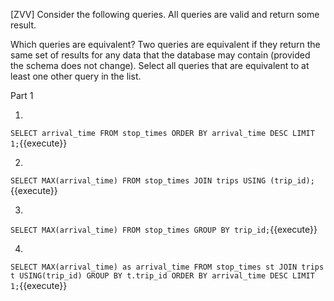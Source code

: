 [ZVV] Consider the following queries. All queries are valid and return some result.

Which queries are equivalent? Two queries are equivalent if they return the same set of results for any data that the database may contain (provided the schema does not change). Select all queries that are equivalent to at least one other query in the list.

Part 1

1.
``
SELECT arrival_time
FROM stop_times
ORDER BY arrival_time DESC
LIMIT 1;
``{{execute}}

2.
``
SELECT MAX(arrival_time)
FROM stop_times
JOIN trips USING (trip_id);
``{{execute}}


3.
``
SELECT MAX(arrival_time)
FROM stop_times
GROUP BY trip_id;
``{{execute}}


4.
``
SELECT MAX(arrival_time) as arrival_time
FROM stop_times st
JOIN trips t USING(trip_id)
GROUP BY t.trip_id
ORDER BY arrival_time DESC
LIMIT 1;
``{{execute}}


